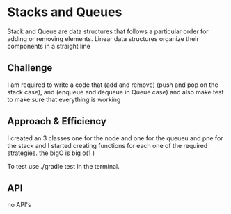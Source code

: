 # Stacks and Queues
<!-- Short summary or background information -->
Stack and Queue are data structures that follows a particular order for adding or removing elements. Linear data structures organize their components in a straight line
## Challenge
<!-- Description of the challenge -->
I am required to write a code that (add and remove) (push and pop on the stack case), and (enqueue and dequeue in Queue case) and also make test to make sure that everything is working
## Approach & Efficiency
<!-- What approach did you take? Why? What is the Big O space/time for this approach? -->
I created an 3 classes one for the node and one for the queueu and pne for the stack and I started creating functions for each one of the required strategies.
the bigO is big o(1 )

To test use ./gradle test in the terminal.
## API
<!-- Description of each method publicly available to your Stack and Queue-->
no API's
